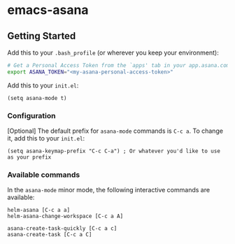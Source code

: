 # emacs-asana

## Getting Started

Add this to your `.bash_profile` (or wherever you keep your environment):

```bash
# Get a Personal Access Token from the `apps' tab in your app.asana.com profile settings.
export ASANA_TOKEN="<my-asana-personal-access-token>" 
```

Add this to your `init.el`:
```elisp
(setq asana-mode t)
```

### Configuration

[Optional] The default prefix for `asana-mode` commands is `C-c a`. To change it, add this to your `init.el`:
```elisp
(setq asana-keymap-prefix "C-c C-a") ; Or whatever you'd like to use as your prefix
```

### Available commands

In the `asana-mode` minor mode, the following interactive commands are available:

```elisp
helm-asana [C-c a a]
helm-asana-change-workspace [C-c a A]

asana-create-task-quickly [C-c a c]
asana-create-task [C-c a C]
```
